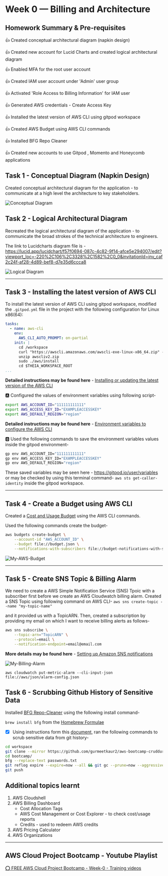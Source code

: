 # Week 0 — Billing and Architecture

## Homework Summary & Pre-requisites
:thumbsup: Created conceptual architectural diagram (napkin design)

:thumbsup: Created new account for Lucid Charts and created logical architectural diagram

:thumbsup: Enabled MFA for the root user account

:thumbsup: Created IAM user account under 'Admin' user group

:thumbsup: Activated 'Role Access to Billing Information' for IAM user

:thumbsup: Generated AWS credentials - Create Access Key

:thumbsup: Installed the latest version of AWS CLI using gitpod workspace

:thumbsup: Created AWS Budget using AWS CLI commands

:thumbsup: Installed BFG Repo Cleaner

:thumbsup: Created new accounts to use Gitpod , Momento and Honeycomb applications

## Task 1 - Conceptual Diagram (Napkin Design)
Created conceptual architectural diagram for the application - to communicate at a high level the architecture to key stakeholders.

![Conceptual Diagram](../_docs/assets/napkin-design.jpg)

## Task 2 - Logical Architectural Diagram 
Recreated the logical architectural diagram of the application - to communicate the broad strokes of the technical architecture to engineers.

The link to Lucidcharts diagram file is - https://lucid.app/lucidchart/f57f0694-087c-4c82-9f14-afce5e294007/edit?viewport_loc=-220%2C106%2C3328%2C1582%2C0_0&invitationId=inv_caf2c24f-af28-4d89-bef8-d7e35d6ccca8

![Logical Diagram](../_docs/assets/architectural-diagram.png)

---

## Task 3 - Installing the latest version of AWS CLI 
To install the latest version of AWS CLI using gitpod workspace, modified the `.gitpod.yml` file in the project with the following configuration for Linux x86(64): 

```yml
tasks:
  - name: aws-cli
    env:
      AWS_CLI_AUTO_PROMPT: on-partial
    init: |
      cd /workspace
      curl "https://awscli.amazonaws.com/awscli-exe-linux-x86_64.zip" -o "awscliv2.zip"
      unzip awscliv2.zip
      sudo ./aws/install
      cd $THEIA_WORKSPACE_ROOT
...
```
**Detailed instructions may be found here** - [Installing or updating the latest version of the AWS CLI](https://docs.aws.amazon.com/cli/latest/userguide/getting-started-install.html)

:a: Configured the values of environment variables using following script-

```sh
export AWS_ACCOUNT_ID="111111111111"
export AWS_ACCESS_KEY_ID="EXAMPLEACCESSKEY"
export AWS_DEFAULT_REGION="region"
```
**Detailed instructions may be found here** - [Environment variables to configure the AWS CLI](https://docs.aws.amazon.com/cli/latest/userguide/cli-configure-envvars.html)

:b: Used the following commands to save the environment variables values inside the gitpod environment-
```sh
gp env AWS_ACCOUNT_ID="111111111111"
gp env AWS_ACCESS_KEY_ID="EXAMPLEACCESSKEY"
gp env AWS_DEFAULT_REGION="region"
```
These saved variables may be seen here - https://gitpod.io/user/variables or may be checked by using this terminal command- `aws sts get-caller-identity` inside the gitpod workspace.

---

## Task 4 - Create a Budget using AWS CLI 
Created a [Cost and Usage Budget](https://docs.aws.amazon.com/cli/latest/reference/budgets/create-budget.html#examples) using the AWS CLI commands.

Used the following commands create the budget-

```sh
aws budgets create-budget \
    --account-id "AWS_ACCOUNT_ID" \
    --budget file://budget.json \
    --notifications-with-subscribers file://budget-notifications-with-subscribers.json
```

![My-AWS-Budget](../_docs/assets/aws-budget.png)

---

## Task 5 - Create SNS Topic & Billing Alarm
We need to create a AWS Simple Notification Service (SNS) Tpoic with a subscriber first before we create an AWS Cloudwatch billing alarm. Created a SNS Topic using following command on AWS CLI-
`aws sns create-topic --name "my-topic-name"`

and it provided us with a TopicARN. Then, created a subscription by providing my email on which I want to receive billing alerts as follows-

```sh
aws sns subscribe \
    --topic-arn="TopicARN" \
    --protocol=email \
    --notification-endpoint=email@email.com
```
**More details may be found here** - [Setting up Amazon SNS notifications](https://docs.aws.amazon.com/AmazonCloudWatch/latest/monitoring/US_SetupSNS.html)


![My-Billing-Alarm](../_docs/assets/billing-alarm.png)

`aws cloudwatch put-metric-alarm --cli-input-json file://aws/json/alarm-config.json`

## Task 6 - Scrubbing Github History of Sensitive Data

Installed [BFG Repo-Cleaner](https://rtyley.github.io/bfg-repo-cleaner/) using the following install command-

`brew install bfg` from the [Homebrew Formulae](https://formulae.brew.sh/formula/bfg)

- [X] Using instructions form this [document](https://docs.github.com/en/authentication/keeping-your-account-and-data-secure/removing-sensitive-data-from-a-repository), ran the following commands to scrub sensitive data from git history-

```sh
cd workspace
git clone --mirror https://github.com/gurmeetkaur2/aws-bootcamp-cruddur-2023.git bootcamp
cd bootcamp/
bfg --replace-text passwords.txt
git reflog expire --expire=now --all && git gc --prune=now --aggressive
git push
```

## Additional topics learnt 
1. AWS Cloudshell 
2. AWS Billing Dashboard
    - Cost Allocation Tags
    - AWS Cost Management or Cost Explorer - to check cost/usage reports
    - Credits - used to redeem AWS credits
3. AWS Pricing Calculator
4. AWS Organizations

---

## AWS Cloud Project Bootcamp - Youtube Playlist
[:o: FREE AWS Cloud Project Bootcamp - Week-0 - Training videos](https://www.youtube.com/playlist?list=PLBfufR7vyJJ7k25byhRXJldB5AiwgNnWv)
